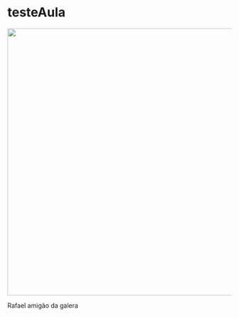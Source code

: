 # testeAula

<img height="600rem" src="https://user-images.githubusercontent.com/45015114/177473188-f355fa59-585b-4ebe-b70b-4ac7c1c82c7e.gif" />


<p>Rafael amigão da galera<p>
